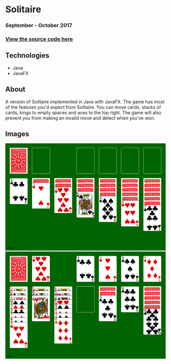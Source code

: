# Solitaire

### September - October 2017

### [View the source code here](https://github.com/atjallen/solitaire)

## Technologies

- Java
- JavaFX

## About

A version of Solitaire implemented in Java with JavaFX. The game has most of the features you'd expect from Solitaire. You can move cards, stacks of cards, kings to empty spaces and aces to the top right. The game will also prevent you from making an invalid move and detect when you've won.

## Images

![start of game](/assets/images/solitaire/start.png)
![gameplay](/assets/images/solitaire/gameplay.png)
